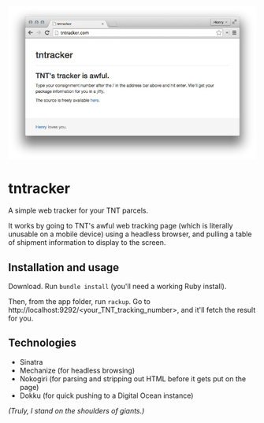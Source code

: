 ![tntracker home page](./screenshot.jpg)

# tntracker

A simple web tracker for your TNT parcels.

It works by going to TNT's awful web tracking page (which is literally unusable on a mobile device) using a headless browser, and pulling a table of shipment information to display to the screen.

## Installation and usage

Download. Run `bundle install` (you'll need a working Ruby install).

Then, from the app folder, run `rackup`. Go to http://localhost:9292/<your_TNT_tracking_number>, and it'll fetch the result for you.

## Technologies

* Sinatra
* Mechanize (for headless browsing)
* Nokogiri (for parsing and stripping out HTML before it gets put on the page)
* Dokku (for quick pushing to a Digital Ocean instance)

*(Truly, I stand on the shoulders of giants.)*


